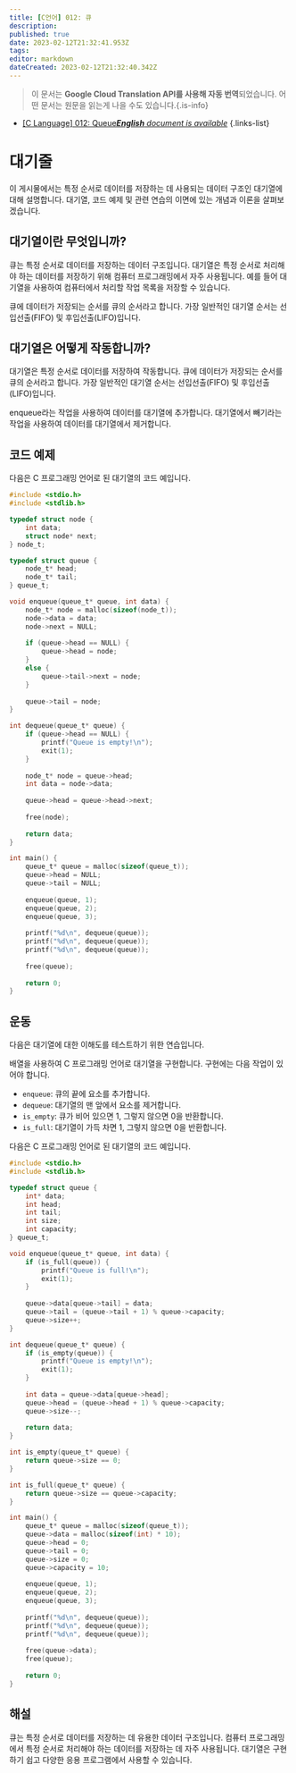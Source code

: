 ```yaml
---
title: [C언어] 012: 큐
description: 
published: true
date: 2023-02-12T21:32:41.953Z
tags: 
editor: markdown
dateCreated: 2023-02-12T21:32:40.342Z
---
```


> 이 문서는 **Google Cloud Translation API를 사용해 자동 번역**되었습니다.
어떤 문서는 원문을 읽는게 나을 수도 있습니다.{.is-info}



- [[C Language] 012: Queue***English** document is available*](/en/Knowledge-base/Algorithm/c-language-012-queue)
{.links-list}


# 대기줄

이 게시물에서는 특정 순서로 데이터를 저장하는 데 사용되는 데이터 구조인 대기열에 대해 설명합니다. 대기열, 코드 예제 및 관련 연습의 이면에 있는 개념과 이론을 살펴보겠습니다.

## 대기열이란 무엇입니까?

큐는 특정 순서로 데이터를 저장하는 데이터 구조입니다. 대기열은 특정 순서로 처리해야 하는 데이터를 저장하기 위해 컴퓨터 프로그래밍에서 자주 사용됩니다. 예를 들어 대기열을 사용하여 컴퓨터에서 처리할 작업 목록을 저장할 수 있습니다.

큐에 데이터가 저장되는 순서를 큐의 순서라고 합니다. 가장 일반적인 대기열 순서는 선입선출(FIFO) 및 후입선출(LIFO)입니다.

## 대기열은 어떻게 작동합니까?

대기열은 특정 순서로 데이터를 저장하여 작동합니다. 큐에 데이터가 저장되는 순서를 큐의 순서라고 합니다. 가장 일반적인 대기열 순서는 선입선출(FIFO) 및 후입선출(LIFO)입니다.

enqueue라는 작업을 사용하여 데이터를 대기열에 추가합니다. 대기열에서 빼기라는 작업을 사용하여 데이터를 대기열에서 제거합니다.

## 코드 예제

다음은 C 프로그래밍 언어로 된 대기열의 코드 예입니다.

```c
#include <stdio.h>
#include <stdlib.h>

typedef struct node {
    int data;
    struct node* next;
} node_t;

typedef struct queue {
    node_t* head;
    node_t* tail;
} queue_t;

void enqueue(queue_t* queue, int data) {
    node_t* node = malloc(sizeof(node_t));
    node->data = data;
    node->next = NULL;
    
    if (queue->head == NULL) {
        queue->head = node;
    }
    else {
        queue->tail->next = node;
    }
    
    queue->tail = node;
}

int dequeue(queue_t* queue) {
    if (queue->head == NULL) {
        printf("Queue is empty!\n");
        exit(1);
    }
    
    node_t* node = queue->head;
    int data = node->data;
    
    queue->head = queue->head->next;
    
    free(node);
    
    return data;
}

int main() {
    queue_t* queue = malloc(sizeof(queue_t));
    queue->head = NULL;
    queue->tail = NULL;
    
    enqueue(queue, 1);
    enqueue(queue, 2);
    enqueue(queue, 3);
    
    printf("%d\n", dequeue(queue));
    printf("%d\n", dequeue(queue));
    printf("%d\n", dequeue(queue));
    
    free(queue);
    
    return 0;
}
```

## 운동

다음은 대기열에 대한 이해도를 테스트하기 위한 연습입니다.

배열을 사용하여 C 프로그래밍 언어로 대기열을 구현합니다. 구현에는 다음 작업이 있어야 합니다.

- `enqueue`: 큐의 끝에 요소를 추가합니다.
- `dequeue`: 대기열의 맨 앞에서 요소를 제거합니다.
- `is_empty`: 큐가 비어 있으면 1, 그렇지 않으면 0을 반환합니다.
- `is_full`: 대기열이 가득 차면 1, 그렇지 않으면 0을 반환합니다.

다음은 C 프로그래밍 언어로 된 대기열의 코드 예입니다.

```c
#include <stdio.h>
#include <stdlib.h>

typedef struct queue {
    int* data;
    int head;
    int tail;
    int size;
    int capacity;
} queue_t;

void enqueue(queue_t* queue, int data) {
    if (is_full(queue)) {
        printf("Queue is full!\n");
        exit(1);
    }
    
    queue->data[queue->tail] = data;
    queue->tail = (queue->tail + 1) % queue->capacity;
    queue->size++;
}

int dequeue(queue_t* queue) {
    if (is_empty(queue)) {
        printf("Queue is empty!\n");
        exit(1);
    }
    
    int data = queue->data[queue->head];
    queue->head = (queue->head + 1) % queue->capacity;
    queue->size--;
    
    return data;
}

int is_empty(queue_t* queue) {
    return queue->size == 0;
}

int is_full(queue_t* queue) {
    return queue->size == queue->capacity;
}

int main() {
    queue_t* queue = malloc(sizeof(queue_t));
    queue->data = malloc(sizeof(int) * 10);
    queue->head = 0;
    queue->tail = 0;
    queue->size = 0;
    queue->capacity = 10;
    
    enqueue(queue, 1);
    enqueue(queue, 2);
    enqueue(queue, 3);
    
    printf("%d\n", dequeue(queue));
    printf("%d\n", dequeue(queue));
    printf("%d\n", dequeue(queue));
    
    free(queue->data);
    free(queue);
    
    return 0;
}
```

## 해설

큐는 특정 순서로 데이터를 저장하는 데 유용한 데이터 구조입니다. 컴퓨터 프로그래밍에서 특정 순서로 처리해야 하는 데이터를 저장하는 데 자주 사용됩니다. 대기열은 구현하기 쉽고 다양한 응용 프로그램에서 사용할 수 있습니다.